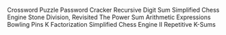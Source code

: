 Crossword Puzzle
Password Cracker
Recursive Digit Sum
Simplified Chess Engine
Stone Division, Revisited
The Power Sum
Arithmetic Expressions
Bowling Pins
K Factorization
Simplified Chess Engine II
Repetitive K-Sums